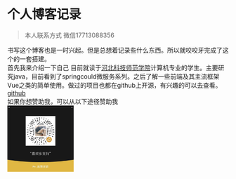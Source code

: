 # 个人博客记录

> 本人联系方式 微信17713088356

  书写这个博客也是一时兴起。但是总想着记录些什么东西。所以就咬咬牙完成了这个的一套搭建。<br>
首先我来介绍一下自己 目前就读于[河北科技师范学院](https://www.hevttc.edu.cn/)计算机专业的学生。主要研究java，目前看到了springcould微服务系列。之后了解一些前端及其主流框架Vue之类的简单使用。做过的项目也都在github上开源，有兴趣的可以去查看。[github](https://github.com/xiaou61)<br>
如果你想赞助我，可以从以下途径赞助我<br>
<img decoding="async" src="img/zanzhu.jpg" width="30%">

